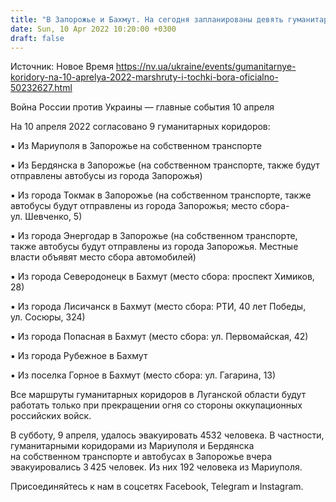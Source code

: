 ```yaml
---
title: "В Запорожье и Бахмут. На сегодня запланированы девять гуманитарных коридоров: маршруты и места сбора"
date: Sun, 10 Apr 2022 10:20:00 +0300
draft: false
---
```

Источник: Новое Время https://nv.ua/ukraine/events/gumanitarnye-koridory-na-10-aprelya-2022-marshruty-i-tochki-bora-oficialno-50232627.html


Война России против Украины — главные события 10 апреля

На 10 апреля 2022 согласовано 9 гуманитарных коридоров:

 ▪ Из Мариуполя в Запорожье на собственном транспорте

 ▪ Из Бердянска в Запорожье (на собственном транспорте, также будут отправлены автобусы из города Запорожья)

 ▪ Из города Токмак в Запорожье (на собственном транспорте, также автобусы будут отправлены из города Запорожья; место сбора- ул. Шевченко, 5)

 ▪ Из города Энергодар в Запорожье (на собственном транспорте, также автобусы будут отправлены из города Запорожья. Местные власти объявят место сбора автомобилей)

 ▪ Из города Северодонецк в Бахмут (место сбора: проспект Химиков, 28)

 ▪ Из города Лисичанск в Бахмут (место сбора: РТИ, 40 лет Победы, ул. Сосюры, 324)

 ▪ Из города Попасная в Бахмут (место сбора: ул. Первомайская, 42)

 ▪ Из города Рубежное в Бахмут

 ▪ Из поселка Горное в Бахмут (место сбора: ул. Гагарина, 13)

 Все маршруты гуманитарных коридоров в Луганской области будут работать только при прекращении огня со стороны оккупационных российских войск.

 В субботу, 9 апреля, удалось эвакуировать 4532 человека. В частности, гуманитарными коридорами из Мариуполя и Бердянска на собственном транспорте и автобусах в Запорожье вчера эвакуировались 3 425 человек. Из них 192 человека из Мариуполя.

Присоединяйтесь к нам в соцсетях Facebook, Telegram и Instagram.
